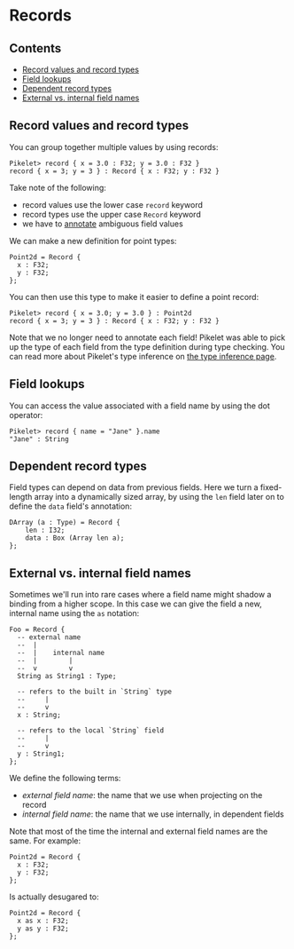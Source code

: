 # Records

## Contents

- [Record values and record types](#record-values-and-record-types)
- [Field lookups](#field-lookups)
- [Dependent record types](#dependent-record-types)
- [External vs. internal field names](#external-vs-internal-field-names)

## Record values and record types

You can group together multiple values by using records:

```pikelet-repl
Pikelet> record { x = 3.0 : F32; y = 3.0 : F32 }
record { x = 3; y = 3 } : Record { x : F32; y : F32 }
```

Take note of the following:

- record values use the lower case `record` keyword
- record types use the upper case `Record` keyword
- we have to [annotate](#type-annotations) ambiguous field values

We can make a new definition for point types:

```pikelet
Point2d = Record {
  x : F32;
  y : F32;
};
```

You can then use this type to make it easier to define a point record:

```pikelet-repl
Pikelet> record { x = 3.0; y = 3.0 } : Point2d
record { x = 3; y = 3 } : Record { x : F32; y : F32 }
```

Note that we no longer need to annotate each field! Pikelet was able to pick up
the type of each field from the type definition during type checking. You can
read more about Pikelet's type inference on [the type inference page](./type-inference).

## Field lookups

You can access the value associated with a field name by using the dot operator:

```pikelet-repl
Pikelet> record { name = "Jane" }.name
"Jane" : String
```

## Dependent record types

Field types can depend on data from previous fields. Here we turn a
fixed-length array into a dynamically sized array, by using the `len` field
later on to define the `data` field's annotation:

```pikelet
DArray (a : Type) = Record {
    len : I32;
    data : Box (Array len a);
};
```

## External vs. internal field names

Sometimes we'll run into rare cases where a field name might shadow a binding
from a higher scope. In this case we can give the field a new, internal name
using the `as` notation:

```pikelet
Foo = Record {
  -- external name
  --  |
  --  |    internal name
  --  |        |
  --  v        v
  String as String1 : Type;

  -- refers to the built in `String` type
  --     |
  --     v
  x : String;

  -- refers to the local `String` field
  --     |
  --     v
  y : String1;
};
```

We define the following terms:

- _external field name_: the name that we use when projecting on the record
- _internal field name_: the name that we use internally, in dependent fields

Note that most of the time the internal and external field names are the same.
For example:

```pikelet
Point2d = Record {
  x : F32;
  y : F32;
};
```

Is actually desugared to:

```pikelet
Point2d = Record {
  x as x : F32;
  y as y : F32;
};
```
